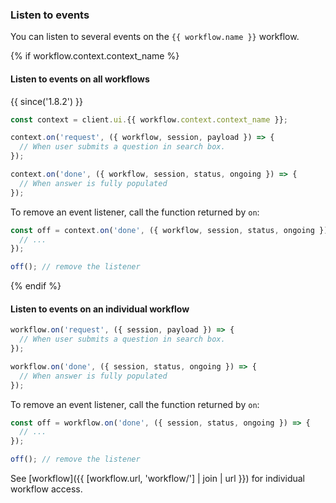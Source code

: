### Listen to events

You can listen to several events on the `{{ workflow.name }}` workflow. 

{% if workflow.context.context_name %}
#### Listen to events on all workflows

{{ since('1.8.2') }}

```js
const context = client.ui.{{ workflow.context.context_name }};

context.on('request', ({ workflow, session, payload }) => {
  // When user submits a question in search box.
});

context.on('done', ({ workflow, session, status, ongoing }) => {
  // When answer is fully populated
});
```

To remove an event listener, call the function returned by `on`:

```js
const off = context.on('done', ({ workflow, session, status, ongoing }) => {
  // ...
});

off(); // remove the listener
```
{% endif %}

#### Listen to events on an individual workflow

```js
workflow.on('request', ({ session, payload }) => {
  // When user submits a question in search box.
});

workflow.on('done', ({ session, status, ongoing }) => {
  // When answer is fully populated
});
```

To remove an event listener, call the function returned by `on`:

```js
const off = workflow.on('done', ({ session, status, ongoing }) => {
  // ...
});

off(); // remove the listener
```

See [workflow]({{ [workflow.url, 'workflow/'] | join | url }}) for individual workflow access.
